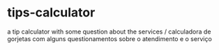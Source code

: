 # tips-calculator
a tip calculator with some question about the services / calculadora de gorjetas com alguns questionamentos sobre o atendimento e o serviço
